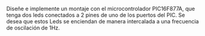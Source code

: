 Diseñe e implemente un montaje con el microcontrolador PIC16F877A, que tenga dos leds conectados a 2 pines de uno de los puertos del PIC. Se desea que estos Leds se enciendan de manera intercalada a una frecuencia de oscilación de 1Hz.